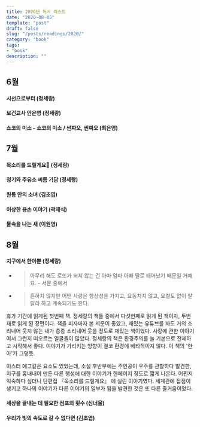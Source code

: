 ```yaml
---
title: 2020년 독서 리스트
date: "2020-08-05"
template: "post"
draft: false
slug: "/posts/readings/2020/"
category: "book"
tags:
- "book"
description: ""
---
```


## 6월
#### 시선으로부터 (정세랑)
#### 보건교사 안은영 (정세랑)
#### 쇼코의 미소 - 쇼코의 미소 / 씬짜오, 씬짜오 (최은영)

## 7월
#### 목소리를 드릴게요 (정세랑)
#### 청기와 주유소 씨름 기담 (정세랑)
#### 원통 안의 소녀 (김초엽)
#### 이상한 용손 이야기 (곽재식)
#### 물속을 나는 새 (이원영)

## 8월
#### 지구에서 한아뿐 (정세랑)
- > 아무리 해도 로또가 되지 않는 건 아마 엄마 아빠 딸로 태어났기 때문일 거예요. - 서문 중에서
- > 흔하지 않지만 어떤 사랑은 항상성을 가지고, 요동치지 않고, 요철도 없이 랄랄라 하고 계속되기도 한다.


휴가 기간에 읽게된 첫번째 책. 정세랑의 책들 중에서 다섯번째로 읽게 된 책이자, 두번재로 읽게 된 장편이다. 책을 피자마자 본 서문이 좋았고, 재밌는 유튜브를 봐도 거의 소리내어 웃지 않는 내가 종종 소리내어 웃을 정도로 재밌는 책이었다. 사랑에 관한 이야기여서 그런지 떠오르는 얼굴들이 많았다. 정세랑의 책은 환경주의를 늘 기본으로 전제하고 시작해서 좋다. 이야기가 가리키는 방향이 결코 환경에 배타적이지 않다. 이 책의 '한아'가 그렇듯.

이스터 에그같은 요소도 있었는데, 소설 후반부에는 주인공이 우주를 관찰하다 발견한, 지구를 흉내내어 만든 다른 행성에 대한 이야기가 한페이지 정도로 짧게 나온다. 어쩐지 익숙하다 싶더니 단편집 『목소리를 드릴게요』 에 실린 이야기였다. 세계관에 접점이 생기고 하나의 이야기가 다른 이야기의 일부가 됨을 발견한 것은 또 다른 즐거움이었다.

#### 세상을 끝내는 데 필요한 점프의 횟수 (심너울)
#### 우리가 빛의 속도로 갈 수 없다면 (김초엽)